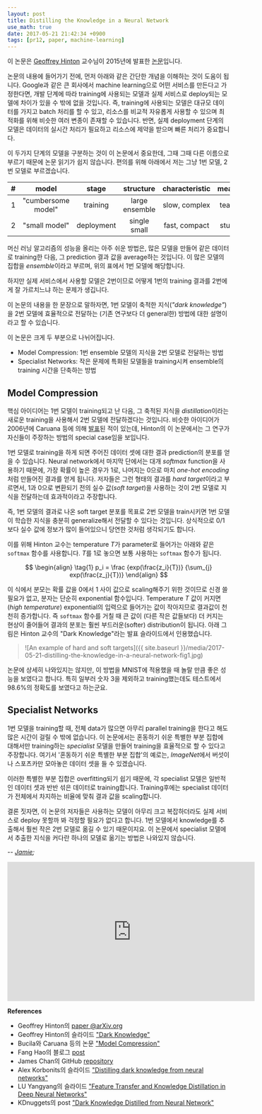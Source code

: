 ```yaml
---
layout: post
title: Distilling the Knowledge in a Neural Network
use_math: true
date: 2017-05-21 21:42:34 +0900
tags: [pr12, paper, machine-learning] 
---
```


이 논문은 [Geoffrey Hinton](https://www.cs.toronto.edu/~hinton/) 교수님이 2015년에 발표한 [논문](https://arxiv.org/abs/1503.02531)입니다.

논문의 내용에 들어가기 전에, 먼저 아래와 같은 간단한 개념을 이해하는 것이 도움이 됩니다. 
Google과 같은 큰 회사에서 machine learning으로 어떤 서비스를 만든다고 가정한다면, 개발 단계에 따라 training에 사용되는 모델과 실제 서비스로 deploy되는 모델에 차이가 있을 수 밖에 없을 것입니다. 
즉, training에 사용되는 모델은 대규모 데이터를 가지고 batch 처리를 할 수 있고, 리소스를 비교적 자유롭게 사용할 수 있으며 최적화를 위해 비슷한 여러 변종이 존재할 수 있습니다.
반면, 실제 deployment 단계의 모델은 데이터의 실시간 처리가 필요하고 리소스에 제약을 받으며 빠른 처리가 중요합니다.

이 두가지 단계의 모델을 구분하는 것이 이 논문에서 중요한데, 그때 그때 다른 이름으로 부르기 때문에 논문 읽기가 쉽지 않습니다. 편의를 위해 아래에서 저는 그냥 1번 모델, 2번 모델로 부르겠습니다.

|#|model| stage 	| structure|characteristic|meaning|
|:-:|:----------:|:----------:|:-------------:|:------:|:------:|
|1|"cumbersome model"|training|large ensemble|slow, complex 	|teacher|
|2|"small model"|deployment|single small|fast, compact|student|

머신 러닝 알고리즘의 성능을 올리는 아주 쉬운 방법은, 많은 모델을 만들어 같은 데이터로 training한 다음, 그 prediction 결과 값을 average하는 것입니다. 이 많은 모델의 집합을 *ensemble*이라고 부르며, 위의 표에서 1번 모델에 해당합니다.

하지만 실제 서비스에서 사용할 모델은 2번이므로 어떻게 1번의 training 결과를 2번에게 잘 가르치느냐 하는 문제가 생깁니다.

이 논문의 내용을 한 문장으로 말하자면, 1번 모델이 축적한 지식(*"dark knowledge"*)을 2번 모델에 효율적으로 전달하는 (기존 연구보다 더 general한) 방법에 대한 설명이라고 할 수 있습니다.

이 논문은 크게 두 부분으로 나뉘어집니다.
- Model Compression: 1번 ensemble 모델의 지식을 2번 모델로 전달하는 방법
- Specialist Networks: 작은 문제에 특화된 모델들을 training시켜 ensemble의 training 시간을 단축하는 방법

## Model Compression ##

핵심 아이디어는 1번 모델이 training되고 난 다음, 그 축적된 지식을 *distillation*이라는 새로운 training을 사용해서 2번 모델에 전달하겠다는 것입니다.
비슷한 아이디어가 2006년에 Caruana 등에 의해 [발표](https://www.cs.cornell.edu/~caruana/compression.kdd06.pdf)된 적이 있는데, Hinton의 이 논문에서는 그 연구가 자신들이 주장하는 방법의 special case임을 보입니다.

1번 모델로 training을 하게 되면 주어진 데이터 셋에 대한 결과 prediction의 분포를 얻을 수 있습니다. 
Neural network에서 마지막 단에서는 대개 *softmax* function을 사용하기 때문에, 가장 확률이 높은 경우가 1로, 나머지는 0으로 마치 *one-hot encoding*처럼 만들어진 결과를 얻게 됩니다.
저자들은 그런 형태의 결과를 *hard target*이라고 부르면서, 1과 0으로 변환되기 전의 실수 값(*soft target*)을 사용하는 것이 2번 모델로 지식을 전달하는데 효과적이라고 주장합니다.

즉, 1번 모델의 결과로 나온 soft target 분포를 목표로 2번 모델을 train시키면 1번 모델이 학습한 지식을 충분히 generalize해서 전달할 수 있다는 것입니다. 상식적으로 0/1 보다 실수 값에 정보가 많이 들어있으니 당연한 것처럼 생각되기도 합니다.

이를 위해 Hinton 교수는 temperature $T$가 parameter로 들어가는 아래와 같은 `softmax` 함수를 사용합니다. $T$를 1로 놓으면 보통 사용하는 `softmax` 함수가 됩니다.

$$
\begin{align} \tag{1}
p_i = \frac {exp(\frac{z_i}{T})} {\sum_{j} exp(\frac{z_j}{T})}
\end{align}
$$

이 식에서 분모는 확률 값을 0에서 1 사이 값으로 scaling해주기 위한 것이므로 신경 쓸 필요가 없고, 분자는 단순히 exponential 함수입니다. 
Temperature $T$ 값이 커지면(*high temperature*) exponential의 입력으로 들어가는 값이 작아지므로 결과값이 천천히 증가합니다. 
즉 `softmax` 함수를 거칠 때 큰 값이 (다른 작은 값들보다) 더 커지는 현상이 줄어들어 결과의 분포는 훨씬 부드러운(softer) distribution이 됩니다.
아래 그림은 Hinton 교수의 "Dark Knowledge"라는 발표 슬라이드에서 인용했습니다.

> ![An example of hard and soft targets]({{ site.baseurl }}/media/2017-05-21-distilling-the-knowledge-in-a-neural-network-fig1.jpg)

논문에 상세히 나와있지는 않지만, 이 방법을 MNIST에 적용했을 때 놀랄 만큼 좋은 성능을 보였다고 합니다.
특히 일부러 숫자 3을 제외하고 training했는데도 테스트에서 98.6%의 정확도를 보였다고 하는군요.

## Specialist Networks ##

1번 모델을 training할 때, 전체 data가 많으면 아무리 parallel training을 한다고 해도 많은 시간이 걸릴 수 밖에 없습니다.
이 논문에서는 혼동하기 쉬운 특별한 부분 집합에 대해서만 training하는 *specialist* 모델을 만들어 training을 효율적으로 할 수 있다고 주장합니다.
여기서 '혼동하기 쉬운 특별한 부분 집합'의 예로는, *ImageNet*에서 버섯이나 스포츠카만 모아놓은 데이터 셋을 들 수 있겠습니다.

이러한 특별한 부분 집합은 overfitting되기 쉽기 때문에, 각 specialist 모델은 일반적인 데이터 셋과 반반 섞은 데이터로 training합니다.
Training후에는 specialist 데이터가 전체에서 차지하는 비율에 맞춰 결과 값을 scaling합니다.

결론 짓자면, 이 논문의 저자들은 사용하는 모델이 아무리 크고 복잡하더라도 실제 서비스로 deploy 못할까 봐 걱정할 필요가 없다고 합니다.
1번 모델에서 knowledge를 추출해서 훨씬 작은 2번 모델로 옮길 수 있기 때문이지요. 
이 논문에서 specialist 모델에서 추출한 지식을 커다란 하나의 모델로 옮기는 방법은 나와있지 않습니다.

-- *[Jamie](http://twitter.com/JiyangKang);*
<br>
<iframe width="560" height="315" src="https://www.youtube.com/embed/tOItokBZSfU?list=PLlMkM4tgfjnJhhd4wn5aj8fVTYJwIpWkS" frameborder="0" allowfullscreen></iframe>
<br>

**References**
- Geoffrey Hinton의 [paper @arXiv.org](https://arxiv.org/abs/1503.02531) 
- Geoffrey Hinton의 슬라이드 ["Dark Knowledge"](http://www.ttic.edu/dl/dark14.pdf) 
- Bucila와 Caruana 등의 논문 ["Model Compression"](https://www.cs.cornell.edu/~caruana/compression.kdd06.pdf)
- Fang Hao의 블로그 [post](http://luofanghao.github.io/2016/07/20/%E8%AE%BA%E6%96%87%E7%AC%94%E8%AE%B0%20%E3%80%8ADistilling%20the%20Knowledge%20in%20a%20Neural%20Network%E3%80%8B/) 
- James Chan의 GitHub [repository](https://github.com/chengshengchan/model_compression)
- Alex Korbonits의 슬라이드 ["Distilling dark knowledge from neural networks"](https://www.slideshare.net/AlexanderKorbonits/distilling-dark-knowledge-from-neural-networks)
- LU Yangyang의 슬라이드 ["Feature Transfer and Knowledge Distillation in Deep Neural Networks"](http://sei.pku.edu.cn/~luyy11/slides/slides_141231_ft_distill-nips14.pdf)
- KDnuggets의 post ["Dark Knowledge Distilled from Neural Network"](http://www.kdnuggets.com/2015/05/dark-knowledge-neural-network.html) 
